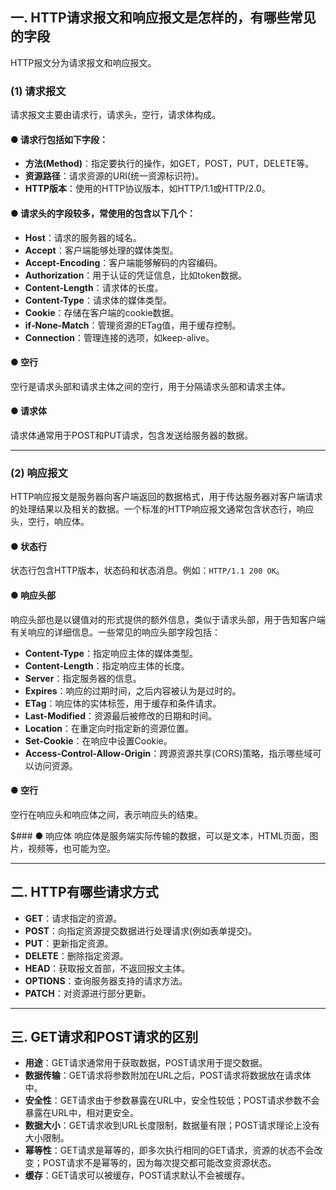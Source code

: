 ## 一. HTTP请求报文和响应报文是怎样的，有哪些常见的字段

HTTP报文分为请求报文和响应报文。

### (1) 请求报文
请求报文主要由请求行，请求头，空行，请求体构成。

#### ● 请求行包括如下字段：
- **方法(Method)**：指定要执行的操作，如GET，POST，PUT，DELETE等。
- **资源路径**：请求资源的URI(统一资源标识符)。
- **HTTP版本**：使用的HTTP协议版本，如HTTP/1.1或HTTP/2.0。

#### ● 请求头的字段较多，常使用的包含以下几个：
- **Host**：请求的服务器的域名。
- **Accept**：客户端能够处理的媒体类型。
- **Accept-Encoding**：客户端能够解码的内容编码。
- **Authorization**：用于认证的凭证信息，比如token数据。
- **Content-Length**：请求体的长度。
- **Content-Type**：请求体的媒体类型。
- **Cookie**：存储在客户端的cookie数据。
- **if-None-Match**：管理资源的ETag值，用于缓存控制。
- **Connection**：管理连接的选项，如keep-alive。

#### ● 空行
空行是请求头部和请求主体之间的空行，用于分隔请求头部和请求主体。

#### ● 请求体
请求体通常用于POST和PUT请求，包含发送给服务器的数据。

---

### (2) 响应报文
HTTP响应报文是服务器向客户端返回的数据格式，用于传达服务器对客户端请求的处理结果以及相关的数据。一个标准的HTTP响应报文通常包含状态行，响应头，空行，响应体。

#### ● 状态行
状态行包含HTTP版本，状态码和状态消息。例如：`HTTP/1.1 200 OK`。

#### ● 响应头部
响应头部也是以键值对的形式提供的额外信息，类似于请求头部，用于告知客户端有关响应的详细信息。一些常见的响应头部字段包括：
- **Content-Type**：指定响应主体的媒体类型。
- **Content-Length**：指定响应主体的长度。
- **Server**：指定服务器的信息。
- **Expires**：响应的过期时间，之后内容被认为是过时的。
- **ETag**：响应体的实体标签，用于缓存和条件请求。
- **Last-Modified**：资源最后被修改的日期和时间。
- **Location**：在重定向时指定新的资源位置。
- **Set-Cookie**：在响应中设置Cookie。
- **Access-Control-Allow-Origin**：跨源资源共享(CORS)策略，指示哪些域可以访问资源。

#### ● 空行
空行在响应头和响应体之间，表示响应头的结束。

$### ● 响应体
响应体是服务端实际传输的数据，可以是文本，HTML页面，图片，视频等，也可能为空。

---

## 二. HTTP有哪些请求方式

- **GET**：请求指定的资源。
- **POST**：向指定资源提交数据进行处理请求(例如表单提交)。
- **PUT**：更新指定资源。
- **DELETE**：删除指定资源。
- **HEAD**：获取报文首部，不返回报文主体。
- **OPTIONS**：查询服务器支持的请求方法。
- **PATCH**：对资源进行部分更新。

---

## 三. GET请求和POST请求的区别

- **用途**：GET请求通常用于获取数据，POST请求用于提交数据。
- **数据传输**：GET请求将参数附加在URL之后，POST请求将数据放在请求体中。
- **安全性**：GET请求由于参数暴露在URL中，安全性较低；POST请求参数不会暴露在URL中，相对更安全。
- **数据大小**：GET请求收到URL长度限制，数据量有限；POST请求理论上没有大小限制。
- **幂等性**：GET请求是幂等的，即多次执行相同的GET请求，资源的状态不会改变；POST请求不是幂等的，因为每次提交都可能改变资源状态。
- **缓存**：GET请求可以被缓存，POST请求默认不会被缓存。
